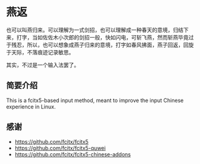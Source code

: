 # 燕返

也可以叫燕归来。可以理解为一式剑招，也可以理解成一种春天的意境，归结下来，打字，当如佐佐木小次郎的剑招一般，快如闪电，可斩飞燕，然而斩燕毕竟过于残忍，所以，也可以想象成燕子归来的意境，打字如春风拂面，燕子回返，回旋于天际，不落痕迹记录敏思。

其实，不过是一个输入法罢了。

## 简要介绍

This is a fcitx5-based input method, meant to improve the input Chinese experience in Linux.

## 感谢

- <https://github.com/fcitx/fcitx5>
- <https://github.com/fcitx/fcitx5-quwei>
- <https://github.com/fcitx/fcitx5-chinese-addons>


